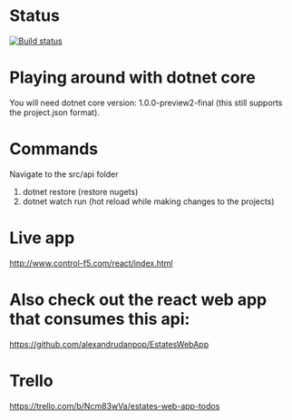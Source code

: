 # Status
[![Build status](https://ci.appveyor.com/api/projects/status/blacq5907mnj5aub/branch/master?svg=true)](https://ci.appveyor.com/project/alexandrudanpop/estateswebapi/branch/master)

# Playing around with dotnet core
You will need dotnet core version: 1.0.0-preview2-final  (this still supports the project.json format).

# Commands
Navigate to the src/api folder 
1) dotnet restore (restore nugets)
2) dotnet watch run (hot reload while making changes to the projects)

# Live app
http://www.control-f5.com/react/index.html

# Also check out the react web app that consumes this api:
https://github.com/alexandrudanpop/EstatesWebApp

# Trello
https://trello.com/b/Ncm83wVa/estates-web-app-todos
